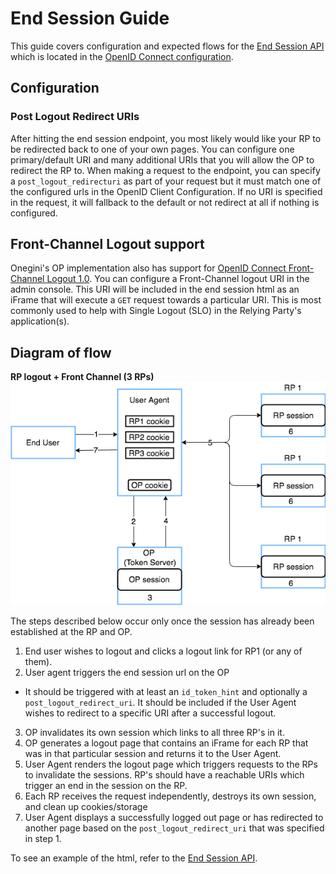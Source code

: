 # End Session Guide

This guide covers configuration and expected flows for the [End Session API](../../../api-reference/oidc/session-management/end-session.md) which is located 
in the [OpenID Connect configuration](../../web-clients/web-client-configuration.md#enabling-openid-connect-capability).

## Configuration

### Post Logout Redirect URIs

After hitting the end session endpoint, you most likely would like your RP to be redirected back to one of your own pages. You can configure one 
primary/default URI and many additional URIs that you will allow the OP to redirect the RP to. When making a request to the endpoint, you can specify a
`post_logout_redirecturi` as part of your request but it must match one of the configured urls in the OpenID Client Configuration. If no URI is specified in the
request, it will fallback to the default or not redirect at all if nothing is configured.

## Front-Channel Logout support

Onegini's OP implementation also has support for [OpenID Connect Front-Channel Logout 1.0](https://openid.net/specs/openid-connect-frontchannel-1_0.html). You
can configure a Front-Channel logout URI in the admin console. This URI will be included in the end session html as an iFrame that will execute a
`GET` request towards a particular URI. This is most commonly used to help with Single Logout (SLO) in the Relying Party's application(s).


## Diagram of flow
**RP logout + Front Channel (3 RPs)**
![RP logout + Front Channel (3 RPs)](img/FrontChannel.png)

The steps described below occur only once the session has already been established at the RP and OP.

1. End user wishes to logout and clicks a logout link for RP1 (or any of them).
2. User agent triggers the end session url on the OP
  * It should be triggered with at least an `id_token_hint` and optionally a `post_logout_redirect_uri`. It should be included if the User Agent wishes 
to redirect to a specific URI after a successful logout.
3. OP invalidates its own session which links to all three RP's in it. 
4. OP generates a logout page that contains an iFrame for each RP that was in that particular session and returns it to the User Agent.
5. User Agent renders the logout page which triggers requests to the RPs to invalidate the sessions. RP's should have a reachable URIs which trigger an end in
the session on the RP.
6. Each RP receives the request independently, destroys its own session, and clean up cookies/storage
7. User Agent displays a successfully logged out page or has redirected to another page based on the `post_logout_redirect_uri` that was specified in step 1.

To see an example of the html, refer to the [End Session API](../../../api-reference/oidc/session-management/end-session.md#front-channel-logout-support).
